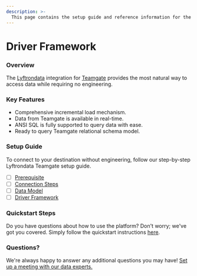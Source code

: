 ```yaml
---
description: >-
  This page contains the setup guide and reference information for the Teamgate source connector.
---
```


# Driver Framework

### Overview

The [Lyftrondata](https://www.lyftrondata.com/) integration for [Teamgate](https://www.lyftrondata.com/integration/sales-analytics/teamgate/) provides the most natural way to access data while requiring no engineering.

### Key Features

* Comprehensive incremental load mechanism.
* Data from Teamgate is available in real-time.&#x20;
* ANSI SQL is fully supported to query data with ease.
* Ready to query Teamgate relational schema model.

### Setup Guide

To connect to your destination without engineering, follow our step-by-step Lyftrondata Teamgate setup guide.

* [ ] [Prerequisite](../prerequisite.md)
* [ ] [Connection Steps](../connection-steps.md)
* [ ] [Data Model](../data-model/erd.md)
* [ ] [Driver Framework](../driver-framework/)

### Quickstart Steps

Do you have questions about how to use the platform? Don't worry; we've got you covered. Simply follow the quickstart instructions [here](../driver-framework/README.md).

### Questions? <a href="#questions" id="questions"></a>

We're always happy to answer any additional questions you may have! [Set up a meeting with our data experts.](https://www.lyftrondata.com/book-a-meeting/)


